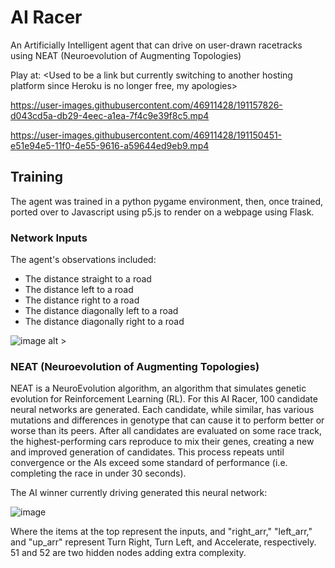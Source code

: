 # AI Racer
An Artificially Intelligent agent that can drive on user-drawn racetracks using NEAT (Neuroevolution of Augmenting Topologies)

Play at: <Used to be a link but currently switching to another hosting platform since Heroku is no longer free, my apologies>

https://user-images.githubusercontent.com/46911428/191157826-d043cd5a-db29-4eec-a1ea-7f4c9e39f8c5.mp4


https://user-images.githubusercontent.com/46911428/191150451-e51e94e5-11f0-4e55-9616-a59644ed9eb9.mp4

## Training
The agent was trained in a python pygame environment, then, once trained, ported over to Javascript using p5.js to render on a webpage using Flask.
### Network Inputs
The agent's observations included:
 - The distance straight to a road
 - The distance left to a road
 - The distance right to a road
 - The distance diagonally left to a road
 - The distance diagonally right to a road

![image alt >](https://user-images.githubusercontent.com/46911428/191151872-84b86dbf-fc5d-44b4-9047-b59343554ee4.png)

### NEAT (Neuroevolution of Augmenting Topologies)
NEAT is a NeuroEvolution algorithm, an algorithm that simulates genetic evolution for Reinforcement Learning (RL). For this AI Racer, 100 candidate neural networks are generated. Each candidate, while similar, has various mutations and differences in genotype that can cause it to perform better or worse than its peers. After all candidates are evaluated on some race track, the highest-performing cars reproduce to mix their genes, creating a new and improved generation of candidates. This process repeats until convergence or the AIs exceed some standard of performance (i.e. completing the race in under 30 seconds).

The AI winner currently driving generated this neural network:

![image](https://user-images.githubusercontent.com/46911428/191159129-e69389fa-40c0-4172-afa1-979c8e0f4361.png)

Where the items at the top represent the inputs, and "right_arr," "left_arr," and "up_arr" represent Turn Right, Turn Left, and Accelerate, respectively. 51 and 52 are two hidden nodes adding extra complexity.
